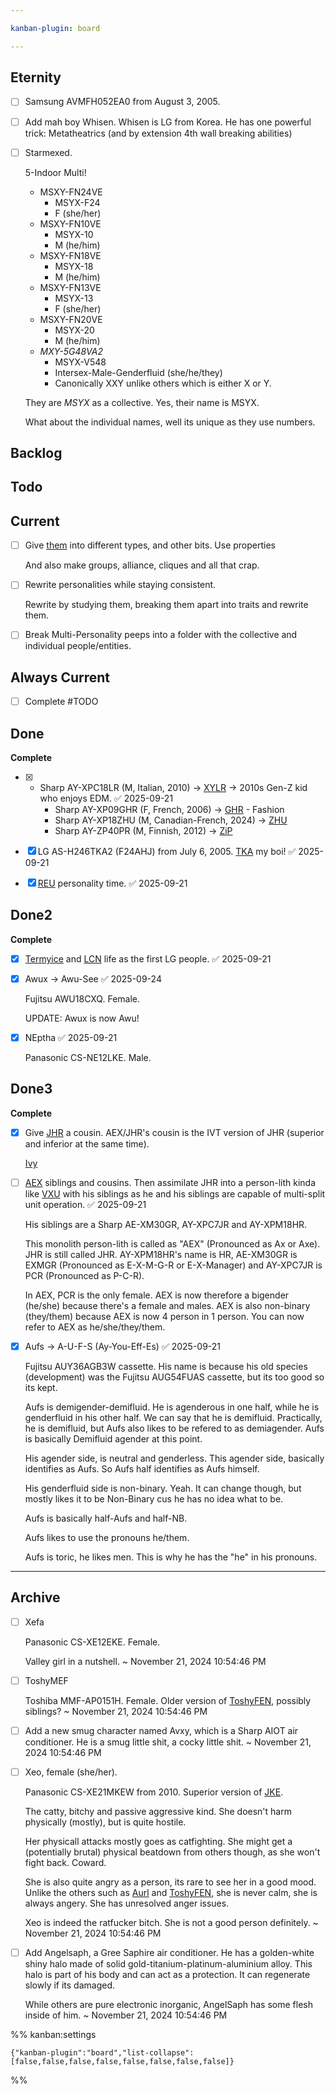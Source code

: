 ```yaml
---

kanban-plugin: board

---
```


## Eternity

- [ ] Samsung AVMFH052EA0 from August 3, 2005.
- [ ] Add mah boy Whisen. Whisen is LG from Korea. He has one powerful trick: Metatheatrics (and by extension 4th wall breaking abilities)
- [ ] Starmexed.
	
	5-Indoor Multi!
	- MSXY-FN24VE  
		- MSYX-F24
		- F (she/her)
	- MSXY-FN10VE 
		- MSYX-10
		- M (he/him)
	- MSXY-FN18VE 
		- MSYX-18
		- M (he/him)
	- MSXY-FN13VE 
		- MSYX-13
		- F (she/her)
	- MSXY-FN20VE 
		- MSYX-20
		- M (he/him)
	- *MXY-5G48VA2*
		- MSYX-V548
		- Intersex-Male-Genderfluid (she/he/they)
		- Canonically XXY unlike others which is either X or Y.
	
	They are *MSYX* as a collective. Yes, their name is MSYX.
	
	What about the individual names, well its unique as they use numbers.


## Backlog



## Todo



## Current

- [ ] Give [them](../../Characters/Species/Air%20Conditioners.md) into different types, and other bits. Use properties
	
	And also make groups, alliance, cliques and all that crap.
- [ ] Rewrite personalities while staying consistent.
	
	Rewrite by studying them, breaking them apart into traits and rewrite them.
- [ ] Break Multi-Personality peeps into a folder with the collective and individual people/entities.


## Always Current

- [ ] Complete #TODO


## Done

**Complete**
- [x] - Sharp AY-XPC18LR (M, Italian, 2010) -> [XYLR](../../Characters/Bench/Air%20Conditioners/XYLR.md) -> 2010s Gen-Z kid who enjoys EDM. ✅ 2025-09-21
	- Sharp AY-XP09GHR (F, French, 2006) -> [GHR](../../Characters/Characters/Air%20Conditioners/GHR.md) - Fashion
	- Sharp AY-XP18ZHU (M, Canadian-French, 2024) -> [ZHU](../../Characters/Bench/Air%20Conditioners/ZHU.md)
	- Sharp AY-ZP40PR (M, Finnish, 2012) -> [ZiP](../../Characters/Characters/Air%20Conditioners/ZiP.md)
- [x] LG AS-H246TKA2 (F24AHJ) from July 6, 2005. [TKA](TKA.md) my boi! ✅ 2025-09-21
- [x] [REU](../../Characters/Bench/Washing%20Machines/REU.md) personality time. ✅ 2025-09-21


## Done2

**Complete**
- [x] [Termyice](../../Characters/Characters/Air%20Conditioners/Termyice.md) and [LCN](../../Characters/Characters/Air%20Conditioners/LCN.md) life as the first LG people. ✅ 2025-09-21
- [x] Awux -> Awu-See ✅ 2025-09-24
	
	Fujitsu AWU18CXQ. Female.
	
	UPDATE: Awux is now Awu!
- [x] NEptha ✅ 2025-09-21
	
	Panasonic CS-NE12LKE.
	Male.


## Done3

**Complete**
- [x] Give [JHR](../../Characters/Characters/Air%20Conditioners/AEX/JHR.md) a cousin. AEX/JHR's cousin is the IVT version of JHR (superior and inferior at the same time).
	
	[Ivy](../../Characters/Bench/Air%20Conditioners/Ivy.md)
- [ ] [AEX](../../Characters/Characters/Air%20Conditioners/AEX/AEX.md#JHR) siblings and cousins. Then assimilate JHR into a person-lith kinda like [VXU](../../Characters/Characters/Air%20Conditioners/VXU/VXU.md) with his siblings as he and his siblings are capable of multi-split unit operation. ✅ 2025-09-21
	
	His siblings are a Sharp AE-XM30GR, AY-XPC7JR and AY-XPM18HR. 
	
	This monolith person-lith is called as "AEX" (Pronounced as Ax or Axe). JHR is still called JHR. AY-XPM18HR's name is HR, AE-XM30GR is EXMGR (Pronounced as E-X-M-G-R or E-X-Manager) and AY-XPC7JR is PCR (Pronounced as P-C-R).
	
	In AEX, PCR is the only female. AEX is now therefore a bigender (he/she) because there's a female and males. AEX is also non-binary (they/them) because AEX is now 4 person in 1 person. You can now refer to AEX as he/she/they/them.
- [x] Aufs -> A-U-F-S (Ay-You-Eff-Es) ✅ 2025-09-21
	
	Fujitsu AUY36AGB3W cassette. His name is because his old species (development) was the Fujitsu AUG54FUAS cassette, but its too good so its kept.
	
	Aufs is demigender-demifluid. He is agenderous in one half, while he is genderfluid in his other half. We can say that he is demifluid. Practically, he is demifluid, but Aufs also likes to be refered to as demiagender. Aufs is basically Demifluid agender at this point.
	
	His agender side, is neutral and genderless. This agender side, basically identifies as Aufs. So Aufs half identifies as Aufs himself.
	
	His genderfluid side is non-binary. Yeah. It can change though, but mostly likes it to be Non-Binary cus he has no idea what to be.
	
	Aufs is basically half-Aufs and half-NB.
	
	Aufs likes to use the pronouns he/them.
	
	Aufs is toric, he likes men. This is why he has the "he" in his pronouns.


***

## Archive

- [ ] Xefa
	
	Panasonic CS-XE12EKE. Female.
	
	Valley girl in a nutshell. ~ November 21, 2024 10:54:46 PM
- [ ] ToshyMEF
	
	Toshiba MMF-AP0151H. Female.
	Older version of [ToshyFEN](../../Characters/Characters/Air%20Conditioners/ToshyFEN/ToshyFEN.md), possibly siblings? ~ November 21, 2024 10:54:46 PM
- [ ] Add a new smug character named Avxy, which is a Sharp AIOT air conditioner. He is a smug little shit, a cocky little shit. ~ November 21, 2024 10:54:46 PM
- [ ] Xeo, female (she/her).
	
	Panasonic CS-XE21MKEW from 2010. Superior version of [JKE](../../Characters/Characters/Air%20Conditioners/JKE.md).
	
	The catty, bitchy and passive aggressive kind. She doesn't harm physically (mostly), but is quite hostile. 
	
	Her physicall attacks mostly goes as catfighting. She might get a (potentially brutal) physical beatdown from others though, as she won't fight back. Coward.
	
	She is also quite angry as a person, its rare to see her in a good mood. Unlike the others such as [Aurl](../../Characters/Characters/Air%20Conditioners/Aurl.md) and [ToshyFEN](../../Characters/Characters/Air%20Conditioners/ToshyFEN/ToshyFEN.md), she is never calm, she is always angery. She has unresolved anger issues.
	
	Xeo is indeed the ratfucker bitch. She is not a good person definitely. ~ November 21, 2024 10:54:46 PM
- [ ] Add Angelsaph, a Gree Saphire air conditioner. He has a golden-white shiny halo made of solid gold-titanium-platinum-aluminium alloy. This halo is part of his body and can act as a protection. It can regenerate slowly if its damaged.
	
	While others are pure electronic inorganic, AngelSaph has some flesh inside of him. ~ November 21, 2024 10:54:46 PM

%% kanban:settings
```
{"kanban-plugin":"board","list-collapse":[false,false,false,false,false,false,false,false]}
```
%%